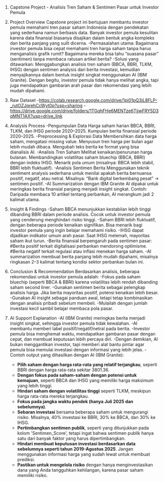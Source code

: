 1. Capstone Project - Analisis Tren Saham & Sentimen Pasar untuk Investor Pemula

2. Project Overview
  Capstone project ini bertujuan membantu investor pemula memahami tren pasar saham Indonesia dengan pendekatan yang sederhana namun berbasis data. Banyak investor pemula kesulitan karena data finansial biasanya disajikan dalam bentuk angka kompleks dan berita panjang yang sulit dicerna.
    -Permasalahan utama:
Bagaimana investor pemula bisa cepat memahami tren harga saham tanpa harus menganalisis grafik rumit?
Bagaimana mereka bisa tahu “suasana pasar” (sentimen) tanpa membaca ratusan artikel berita?
    -Solusi yang ditawarkan:
Menggabungkan analisis tren saham (BBCA, BBRI, TLKM, IHSG) dengan sentimen analysis dari berita investasi, kemudian menyajikannya dalam bentuk insight singkat menggunakan AI (IBM Granite). Dengan begitu, investor pemula tidak hanya melihat angka, tapi juga mendapatkan gambaran arah pasar dan rekomendasi yang lebih mudah dipahami.

3. Raw Dataset
-https://colab.research.google.com/drive/1pi01pQ3iL8FLP-_rutOZJqrehCcWyt0p?usp=sharing
-https://drive.google.com/drive/folders/1TGqhFHe6MENTze6TjjwFRY5D3qMNT1AX?usp=drive_link

4. Analysis Process
  -Pengumpulan Data
Harga saham harian BBCA, BBRI, TLKM, dan IHSG periode 2020–2025. Kumpulan berita finansial periode 2020–2025.
  -Preprocessing & Explorasi Data
Membersihkan data harga saham, mengatasi missing value. Menyusun tren harga per bulan agar lebih mudah dibaca. Mengubah teks berita ke format yang bisa dianalisis AI.
  -Analisis Tren Saham
Melihat kenaikan/penurunan harga bulanan. Membandingkan volatilitas saham bluechip (BBCA, BBRI) dengan indeks IHSG. Menarik pola umum (misalnya: BBCA lebih stabil, BBRI lebih fluktuatif).
  -Analisis Sentimen Berita
Menggunakan teknik sentiment analysis sederhana untuk menilai apakah berita bernuansa positif, negatif, atau netral. Misalnya: “Bank digital berkembang pesat” → sentimen positif.
  -AI Summarization dengan IBM Granite 
AI dipakai untuk meringkas berita finansial panjang menjadi insight singkat. Contoh: Daripada membaca 10 artikel tentang perbankan, AI merangkum jadi 2 kalimat utama.

5. Insight & Findings
-Saham BBCA menunjukkan kestabilan lebih tinggi dibanding BBRI dalam periode analisis. Cocok untuk investor pemula yang cenderung menghindari risiko tinggi.
-Saham BBRI lebih fluktuatif, dengan beberapa periode kenaikan signifikan. Bisa menarik bagi investor pemula yang ingin belajar memahami risiko.
-IHSG dapat dijadikan indikator umum arah pasar. Saat IHSG melemah, mayoritas saham ikut turun.
-Berita finansial berpengaruh pada sentimen pasar:
  #Berita positif terkait digitalisasi perbankan mendorong optimisme.
  #Berita negatif terkait regulasi atau inflasi menekan harga saham.
-AI summarization membuat berita panjang lebih mudah dipahami, misalnya ringkasan 2–3 kalimat tentang kondisi sektor perbankan bulan ini.

7. Conclusion & Recommendation
Berdasarkan analisis, beberapa rekomendasi untuk investor pemula adalah:
-Fokus pada saham bluechip (seperti BBCA & BBRI) karena volatilitas lebih rendah dibanding saham second liner.
-Gunakan sentimen berita sebagai pelengkap analisis harga. Jika berita mayoritas positif, potensi kenaikan lebih besar.
-Gunakan AI insight sebagai panduan awal, tetapi tetap kombinasikan dengan analisis pribadi sebelum membeli.
-Mulailah dengan jumlah investasi kecil sambil belajar membaca pola pasar.

8. AI Support Explanation
-AI (IBM Granite) meringkas berita menjadi insight singkat, sehingga investor pemula tidak kewalahan.
-AI membantu memberi label positif/negatif/netral pada berita.
-Investor pemula bisa menghemat waktu, mendapatkan gambaran pasar dengan cepat, dan membuat keputusan lebih percaya diri.
-Dengan demikian, AI bukan menggantikan investor, tapi memberi alat bantu pintar agar pemula bisa memulai investasi dengan informasi yang lebih jelas.
-Contoh output yang dihasilkan dengan AI (IBM Granite):
    - **Pilih saham dengan harga rata-rata yang relatif terjangkau**, seperti BBRI dengan harga rata-rata sekitar 3801.36.
    - **Dengan fokus pada saham-saham dengan potensi untuk kemajuan**, seperti BBCA dan IHSG yang memiliki harga maksimum yang lebih tinggi.
    - **Hindari saham dengan volatilitas tinggi** seperti TLKM, meskipun harga rata-rata mereka terjangkau.
    - **Fokus pada jangka waktu pendek (hanya Juli 2025 dan sebelumnya)**.
    - **Sebaran investasi** bersama beberapa saham untuk mengurangi risiko. Misalnya, 40% investasi ke BBRI, 30% ke BBCA, dan 30% ke IHSG.
    - **Pertimbangkan sentimen publik**, seperti yang ditunjukkan pada kolom 'Sentimen_Score', tetapi ingat bahwa sentimen publik hanya satu dari banyak faktor             yang harus dipertimbangkan.
    - **Hindari membuat keputusan investasi berdasarkan data sebelumnya seperti tahun 2019-Agustus 2025**. Jangan menggunakan informasi harga yang sudah lewat              untuk membuat prediksi.
    - **Pastikan untuk mengelola risiko** dengan hanya menginvestasikan dana yang Anda tangguhkan kehilangan, karena pasar saham memiliki risiko.
